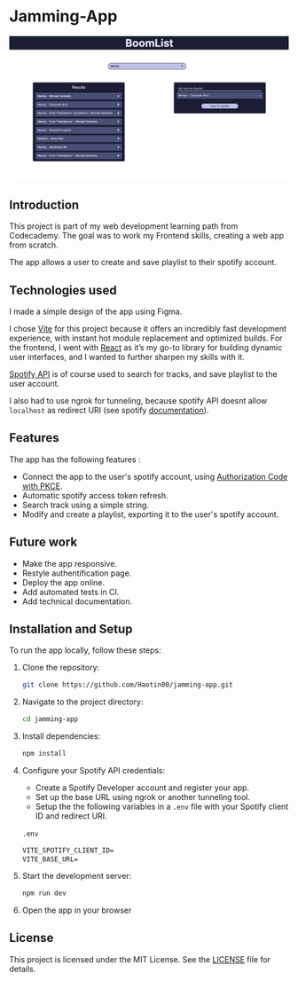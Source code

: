 # Jamming-App

![App](./doc/app.png)

## Introduction 

This project is part of my web development learning path from Codecademy.
The goal was to work my Frontend skills, creating a web app from scratch.

The app allows a user to create and save playlist to their spotify account.

## Technologies used

I made a simple design of the app using Figma.

I chose [Vite](https://vite.dev/) for this project because it offers an incredibly fast development experience, with instant hot module replacement and optimized builds. For the frontend, I went with [React](https://react.dev/) as it’s my go-to library for building dynamic user interfaces, and I wanted to further sharpen my skills with it.

[Spotify API](https://developer.spotify.com/documentation/web-api/reference) is of course used to search for tracks, and save playlist to the user account.

I also had to use ngrok for tunneling, because spotify API doesnt allow `localhost` as redirect URI (see spotify [documentation](https://developer.spotify.com/documentation/web-api/concepts/redirect_uri)).

## Features

The app has the following features : 
- Connect the app to the user's spotify account, using [Authorization Code with PKCE](https://developer.spotify.com/documentation/web-api/tutorials/code-pkce-flow).
- Automatic spotify access token refresh.
- Search track using a simple string.
- Modify and create a playlist, exporting it to the user's spotify account.

## Future work

- Make the app responsive.
- Restyle authentification page.
- Deploy the app online.
- Add automated tests in CI.
- Add technical documentation.

## Installation and Setup

To run the app locally, follow these steps:

1. Clone the repository:
    ```bash
    git clone https://github.com/Haotin00/jamming-app.git
    ```

2. Navigate to the project directory:
    ```bash
    cd jamming-app
    ```

3. Install dependencies:
    ```bash
    npm install
    ```

4. Configure your Spotify API credentials:
    - Create a Spotify Developer account and register your app.
    - Set up the base URL using ngrok or another tunneling tool.
    - Setup the the following variables in a `.env` file with your Spotify client ID and redirect URI.
    
    `.env`
    ```dotenv
    VITE_SPOTIFY_CLIENT_ID=
    VITE_BASE_URL=
    ```

5. Start the development server:
    ```bash
    npm run dev
    ```

6. Open the app in your browser

## License

This project is licensed under the MIT License. See the [LICENSE](LICENSE) file for details.
